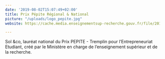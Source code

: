 ```yaml
---
date: '2019-08-02T15:07:49+02:00'
title: Prix Pépite Régional & National
picture: "/uploads/logo_pepite.jpg"
website: https://cache.media.enseignementsup-recherche.gouv.fr/file/2019/37/5/pepite19_palmares_1189375.pdf

---
```

Sol &co, lauréat national du Prix PEPITE - Tremplin pour l’Entrepreneuriat Etudiant, créé par le Ministère en charge de l’enseignement supérieur et de la recherche.
